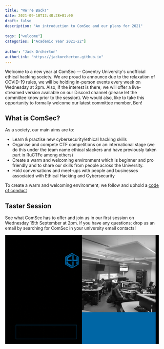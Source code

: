 ```yaml
---
title: "We're Back!"
date: 2021-09-10T12:40:28+01:00
draft: false
description: "An introduction to ComSec and our plans for 2021"

tags: ["welcome"]
categories: ["Academic Year 2021-22"]

author: "Jack Orcherton" 
authorLink: "https://jackorcherton.github.io"
---
```


Welcome to a new year at ComSec — Coventry University's unofficial ethical hacking society. We are proud to announce due to the relaxation of COVID-19 rules, we will be holding in-person events every week on Wednesday at 2pm. Also, if the interest is there; we will offer a live-streamed version available on our Discord channel (please let the committee know prior to the session). We would also, like to take this opportunity to formally welcome our latest committee member, Ben!

## What is ComSec?
As a society, our main aims are to:
- Learn & practise new cybersecurity/ethical hacking skills
- Organise and compete CTF competitions on an international stage (we do this under the team name ethical slackers and have previously taken part in RuCTFe among others)
- Create a warm and welcoming environment which is beginner and pro friendly and to share our skills from people across the University.
- Hold conversations and meet-ups with people and businesses associated with Ethical Hacking and Cybersecurity

To create a warm and welcoming environment; we follow and uphold a [code of conduct](/conduct)

## Taster Session
See what ComSec has to offer and join us in our first session on Wednesday 15th September at 2pm. If you have any questions; drop us an email by searching for ComSec in your university email contacts!

![Promotional Ad](promo.gif)

<!-- cueh{insert_sensitive-data_here!} -->
